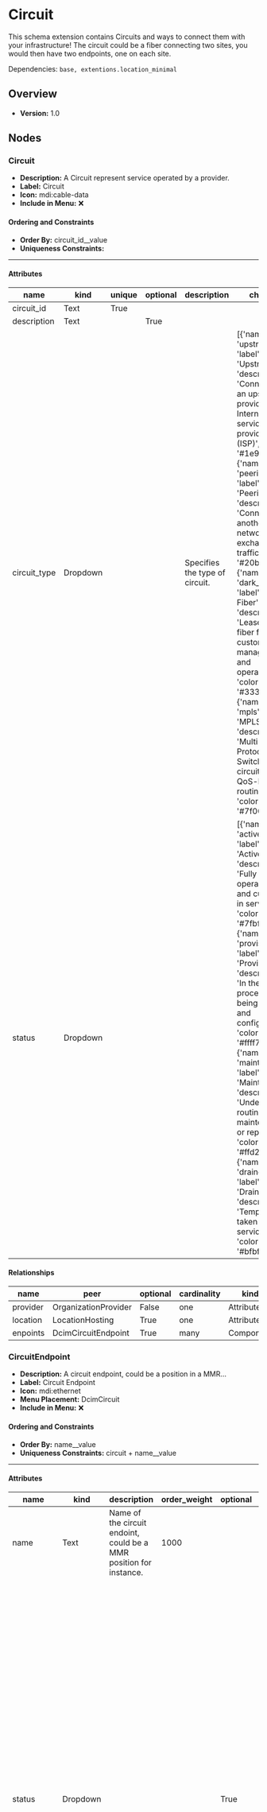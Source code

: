 # Circuit

This schema extension contains Circuits and ways to connect them with your infrastructure! The circuit could be a fiber connecting two sites, you would then have two endpoints, one on each site.


Dependencies: `base, extentions.location_minimal`
## Overview
- **Version:** 1.0
## Nodes
### **Circuit**
- **Description:** A Circuit represent service operated by a provider.
- **Label:** Circuit
- **Icon:** mdi:cable-data
- **Include in Menu:** ❌

#### Ordering and Constraints
- **Order By:** circuit_id__value
- **Uniqueness Constraints:** 
---
#### Attributes
| name | kind | unique | optional | description | choices |
| ---- | ---- | ------ | -------- | ----------- | ------- |
| circuit_id | Text | True |  |  |  |
| description | Text |  | True |  |  |
| circuit_type | Dropdown |  |  | Specifies the type of circuit. | [{'name': 'upstream', 'label': 'Upstream', 'description': 'Connection to an upstream provider or Internet service provider (ISP)', 'color': '#1e90ff'}, {'name': 'peering', 'label': 'Peering', 'description': 'Connection to another network for exchange of traffic', 'color': '#20b2aa'}, {'name': 'dark_fiber', 'label': 'Dark Fiber', 'description': 'Leased, unlit fiber for customer management and operation', 'color': '#333333'}, {'name': 'mpls', 'label': 'MPLS', 'description': 'Multi-Protocol Label Switching circuit for QoS-based routing', 'color': '#7f00ff'}] |
| status | Dropdown |  |  |  | [{'name': 'active', 'label': 'Active', 'description': 'Fully operational and currently in service.', 'color': '#7fbf7f'}, {'name': 'provisioning', 'label': 'Provisioning', 'description': 'In the process of being set up and configured.', 'color': '#ffff7f'}, {'name': 'maintenance', 'label': 'Maintenance', 'description': 'Undergoing routine maintenance or repairs.', 'color': '#ffd27f'}, {'name': 'drained', 'label': 'Drained', 'description': 'Temporarily taken out of service.', 'color': '#bfbfbf'}] |

#### Relationships
| name | peer | optional | cardinality | kind | label | order_weight |
| ---- | ---- | -------- | ----------- | ---- | ----- | ------------ |
| provider | OrganizationProvider | False | one | Attribute |  |  |
| location | LocationHosting | True | one | Attribute | Location | 1500 |
| enpoints | DcimCircuitEndpoint | True | many | Component |  |  |

### **CircuitEndpoint**
- **Description:** A circuit endpoint, could be a position in a MMR...
- **Label:** Circuit Endpoint
- **Icon:** mdi:ethernet
- **Menu Placement:** DcimCircuit
- **Include in Menu:** ❌

#### Ordering and Constraints
- **Order By:** name__value
- **Uniqueness Constraints:** circuit + name__value
---
#### Attributes
| name | kind | description | order_weight | optional | choices |
| ---- | ---- | ----------- | ------------ | -------- | ------- |
| name | Text | Name of the circuit endoint, could be a MMR position for instance. | 1000 |  |  |
| status | Dropdown |  |  | True | [{'name': 'active', 'label': 'Active', 'description': 'Fully operational and currently in service.', 'color': '#7fbf7f'}, {'name': 'provisioning', 'label': 'Provisioning', 'description': 'In the process of being set up and configured.', 'color': '#ffff7f'}, {'name': 'maintenance', 'label': 'Maintenance', 'description': 'Undergoing routine maintenance or repairs.', 'color': '#ffd27f'}, {'name': 'drained', 'label': 'Drained', 'description': 'Temporarily taken out of service.', 'color': '#bfbfbf'}] |
| description | Text |  |  | True |  |

#### Relationships
| name | peer | order_weight | optional | cardinality | kind | label |
| ---- | ---- | ------------ | -------- | ----------- | ---- | ----- |
| circuit | DcimCircuit | 900 | False | one | Parent |  |
| location | LocationHosting | 1500 | False | one | Attribute | Location |

## Extensions
### OrganizationProvider
#### Relationships
| name | peer | cardinality | optional |
| ---- | ---- | ----------- | -------- |
| circuits | DcimCircuit | many | True |

### LocationHosting
#### Relationships
| name | peer | cardinality | optional |
| ---- | ---- | ----------- | -------- |
| circuits | DcimCircuit | many | True |

